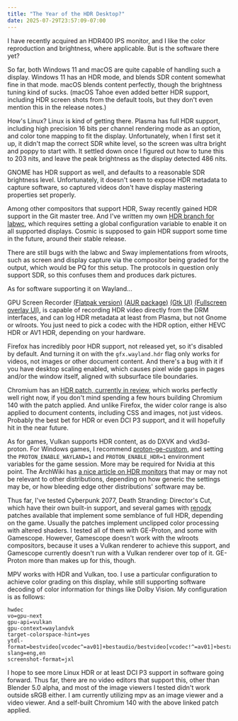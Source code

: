 ```yaml
---
title: "The Year of the HDR Desktop?"
date: 2025-07-29T23:57:09-07:00
---
```


I have recently acquired an HDR400 IPS monitor, and I like the color reproduction and brightness, where applicable. But is the software there yet?

<!-- more -->

So far, both Windows 11 and macOS are quite capable of handling such a display. Windows 11 has an HDR mode, and blends SDR content somewhat fine in that mode. macOS blends content perfectly, though the brightness tuning kind of sucks. (macOS Tahoe even added better HDR support, including HDR screen shots from the default tools, but they don't even mention this in the release notes.)

How's Linux? Linux is kind of getting there. Plasma has full HDR support, including high precision 16 bits per channel rendering mode as an option, and color tone mapping to fit the display. Unfortunately, when I first set it up, it didn't map the correct SDR white level, so the screen was ultra bright and poppy to start with. It settled down once I figured out how to tune this to 203 nits, and leave the peak brightness as the display detected 486 nits.

GNOME has HDR support as well, and defaults to a reasonable SDR brightness level. Unfortunately, it doesn't seem to expose HDR metadata to capture software, so captured videos don't have display mastering properties set properly.

Among other compositors that support HDR, Sway recently gained HDR support in the Git master tree. And I've written my own [HDR branch for labwc](https://github.com/kode54/labwc/tree/hdr-support), which requires setting a global configuration variable to enable it on all supported displays. Cosmic is supposed to gain HDR support some time in the future, around their stable release.

There are still bugs with the labwc and Sway implementations from wlroots, such as screen and display capture via the compositor being graded for the output, which would be PQ for this setup. The protocols in question only support SDR, so this confuses them and produces dark pictures.

As for software supporting it on Wayland... 

GPU Screen Recorder [\(Flatpak version\)](https://flathub.org/apps/com.dec05eba.gpu_screen_recorder) [\(AUR package\)](https://aur.archlinux.org/packages/gpu-screen-recorder) [\(Gtk UI\)](https://aur.archlinux.org/gpu-screen-recorder-gtk) [\(Fullscreen overlay UI\)](https://aur.archlinux.org/gpu-screen-recorder-ui), is capable of recording HDR video directly from the DRM interfaces, and can log HDR metadata at least from Plasma, but not Gnome or wlroots. You just need to pick a codec with the HDR option, either HEVC HDR or AV1 HDR, depending on your hardware.

Firefox has incredibly poor HDR support, not released yet, so it's disabled by default. And turning it on with the `gfx.wayland.hdr` flag only works for videos, not images or other document content. And there's a bug with it if you have desktop scaling enabled, which causes pixel wide gaps in pages and/or the window itself, aligned with subsurface tile boundaries.

Chromium has an [HDR patch, currently in review](https://chromium-review.googlesource.com/c/chromium/src/+/6771393), which works perfectly well right now, if you don't mind spending a few hours building Chromium 140 with the patch applied. And unlike Firefox, the wider color range is also applied to document contents, including CSS and images, not just videos. Probably the best bet for HDR or even DCI P3 support, and it will hopefully hit in the near future.

As for games, Vulkan supports HDR content, as do DXVK and vkd3d-proton. For Windows games, I recommend [proton-ge-custom](https://github.com/GloriousEggroll/proton-ge-custom), and setting the `PROTON_ENABLE_WAYLAND=1` and `PROTON_ENABLE_HDR=1` environment variables for the game session. More may be required for Nvidia at this point. The ArchWiki has [a nice article on HDR monitors](https://wiki.archlinux.org/title/HDR_monitor_support) that may or may not be relevant to other distributions, depending on how generic the settings may be, or how bleeding edge other distributions' software may be.

Thus far, I've tested Cyberpunk 2077, Death Stranding: Director's Cut, which have their own built-in support, and several games with [renodx](https://github.com/clshortfuse/renodx) patches available that implement some semblance of full HDR, depending on the game. Usually the patches implement unclipped color processing with altered shaders. I tested all of them with GE-Proton, and some with Gamescope. However, Gamescope doesn't work with the wlroots compositors, because it uses a Vulkan renderer to achieve this support, and Gamescope currently doesn't run with a Vulkan renderer over top of it. GE-Proton more than makes up for this, though.

MPV works with HDR and Vulkan, too. I use a particular configuration to achieve color grading on this display, while still supporting software decoding of color information for things like Dolby Vision. My configuration is as follows:

```
hwdec
vo=gpu-next
gpu-api=vulkan
gpu-context=waylandvk
target-colorspace-hint=yes
ytdl-format=bestvideo[vcodec^=av01]+bestaudio/bestvideo[vcodec!^=av01]+bestaudio/best
slang=eng,en
screenshot-format=jxl
```

I hope to see more Linux HDR or at least DCI P3 support in software going forward. Thus far, there are no video editors that support this, other than Blender 5.0 alpha, and most of the image viewers I tested didn't work outside sRGB either. I am currently utilizing mpv as an image viewer and a video viewer. And a self-built Chromium 140 with the above linked patch applied.
